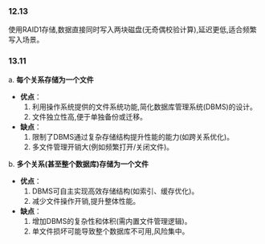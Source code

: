 ### 12.13

使用RAID1存储,数据直接同时写入两块磁盘(无奇偶校验计算),延迟更低,适合频繁写入场景。

### 13.11

a. **每个关系存储为一个文件**  
   - **优点**：  
     1. 利用操作系统提供的文件系统功能,简化数据库管理系统(DBMS)的设计。  
     2. 文件独立性高,便于单独备份或迁移。
   - **缺点**：  
     1. 限制了DBMS通过复杂存储结构提升性能的能力(如跨关系优化)。  
     2. 多文件管理开销大(例如频繁打开/关闭文件)。  

b. **多个关系(甚至整个数据库)存储为一个文件**  
   - **优点**：  
     1. DBMS可自主实现高效存储结构(如索引、缓存优化)。  
     2. 减少文件操作开销,提升整体性能。  
   - **缺点**：  
     1. 增加DBMS的复杂性和体积(需内置文件管理逻辑)。  
     2. 单文件损坏可能导致整个数据库不可用,风险集中。
